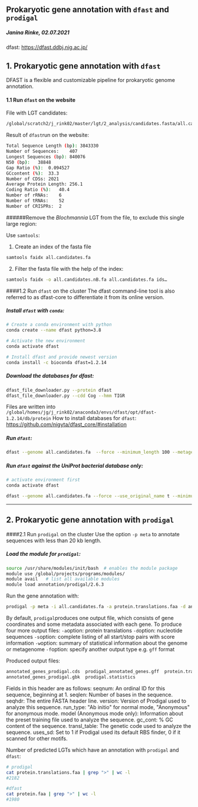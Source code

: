 ## Prokaryotic gene annotation with `dfast` and `prodigal`

##### Janina Rinke, 02.07.2021
dfast: https://dfast.ddbj.nig.ac.jp/


## 1. Prokaryotic gene annotation with `dfast`
DFAST is a flexible and customizable pipeline for prokaryotic genome annotation.
#### 1.1 Run `dfast` on the website

File with LGT candidates:
```bash
/global/scratch2/j_rink02/master/lgt/2_analysis/candidates.fasta/all.candidates.fa
```
Result of `dfast`run on the website:
```bash
Total Sequence Length (bp):	3843330
Number of Sequences:	407
Longest Sequences (bp):	840076
N50 (bp):	38848
Gap Ratio (%):	0.094527
GCcontent (%):	33.3
Number of CDSs:	2021
Average Protein Length:	256.1
Coding Ratio (%):	40.4
Number of rRNAs:	6
Number of tRNAs:	52
Number of CRISPRs:	2
```

######Remove the *Blochmannia* LGT from the file, to exclude this single large region:

Use `samtools`:
1. Create an index of the fasta file
```bash
samtools faidx all.candidates.fa
```
2. Filter the fasta file with the help of the index:
```bash
samtools faidx -o all.candidates.nB.fa all.candidates.fa ids…
```

####1.2 Run `dfast` on the cluster
The dfast command-line tool is also referred to as dfast-core to differentiate it from its online version.
##### Install `dfast` with `conda`:
```bash
# Create a conda environment with python
conda create --name dfast python=3.8

# Activate the new environment
conda activate dfast

# Install dfast and provide newest version
conda install -c bioconda dfast=1.2.14
```

##### Download the databases for dfast:
```bash
dfast_file_downloader.py --protein dfast
dfast_file_downloader.py --cdd Cog --hmm TIGR
```
Files are written into `/global/homes/jg/j_rink02/anaconda3/envs/dfast/opt/dfast-1.2.14/db/protein`
How to install databases for `dfast`: https://github.com/nigyta/dfast_core/#installation

##### Run `dfast`:
```bash
dfast --genome all.candidates.fa  --force --minimum_length 100 --metagenome -o /global/scratch2/j_rink02/master/lgt/2_analysis/gene_annotation/dfast
```

##### Run `dfast` against the UniProt bacterial database only:
```bash
# activate environment first
conda activate dfast

dfast --genome all.candidates.fa --force --use_original_name t --minimum_length 100 --metagenome --database /global/scratch2/databases/dfast/uniprot_bacteria-0.9.ref -o /global/scratch2/j_rink02/master/lgt/2_analysis/gene_annotation/dfast/all.candidates.uniprot.bacteria  
```
-------------------------------------------------------------------------
## 2. Prokaryotic gene annotation with `prodigal`

####2.1 Run `prodigal` on the cluster
Use the option `-p meta` to annotate sequences with less than 20 kb length.

##### Load the module for `prodigal`:
```bash
source /usr/share/modules/init/bash  # enables the module package
module use /global/projects/programs/modules/
module avail   # list all available modules
module load annotation/prodigal/2.6.3
```  

Run the gene annotation with:
```bash
prodigal -p meta -i all.candidates.fa -a protein.translations.faa -d annotated_genes_prodigal.cds -w prodigal.statistics -f gff -o /global/scratch2/j_rink02/master/lgt/2_analysis/gene_annotation/prodigal/prodigal_annotated_genes.gff
```

By default, `prodigal`produces one output file, which consists of gene coordinates and some metadata associated with each gene.
To produce four more output files:
`-a`option: protein translations
`-d`option: nucleotide sequences
`-s`option: complete listing of all start/stop pairs with score information
`-w`option: summary of statistical information about the genome or metagenome
`-f`option: specify another output type e.g. `gff` format

Produced output files:
```bash
annotated_genes_prodigal.cds  prodigal_annotated_genes.gff  protein.translations.faa
annotated_genes_prodigal.gbk  prodigal.statistics
```
Fields in this header are as follows:
seqnum: An ordinal ID for this sequence, beginning at 1.
seqlen: Number of bases in the sequence.
seqhdr: The entire FASTA header line.
version: Version of Prodigal used to analyze this sequence.
run_type: "Ab initio" for normal mode, "Anonymous" for anonymous mode.
model (Anonymous mode only): Information about the preset training file used to analyze the sequence.
gc_cont: % GC content of the sequence.
transl_table: The genetic code used to analyze the sequence.
uses_sd: Set to 1 if Prodigal used its default RBS finder, 0 if it scanned for other motifs.

Number of predicted LGTs which have an annotation with `prodigal` and `dfast`:
```bash
# prodigal
cat protein.translations.faa | grep ">" | wc -l
#2182

#dfast
cat protein.faa | grep ">" | wc -l
#1980
```

